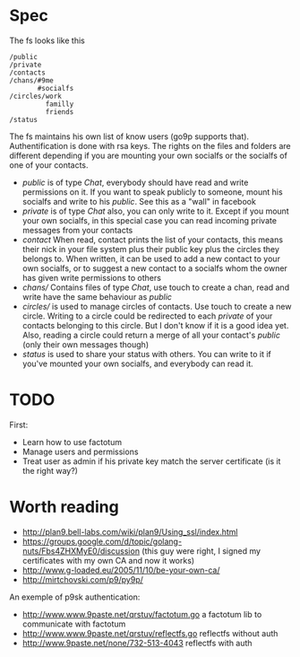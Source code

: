 Spec
====

The fs looks like this

    /public
    /private
    /contacts
    /chans/#9me
           #socialfs
    /circles/work
             familly
             friends
    /status 

The fs maintains his own list of know users (go9p supports that).
Authentification is done with rsa keys.
The rights on the files and folders are different depending if you are mounting your own socialfs or the socialfs of one of your contacts.

 * _public_ is of type _Chat_, everybody should have read and write permissions on it. If you want to speak publicly to someone, mount his socialfs and write to his _public_. See this as a "wall" in facebook
 * _private_ is of type _Chat_ also, you can only write to it. Except if you mount your own socialfs, in this special case you can read incoming private messages from your contacts
 * _contact_ When read, contact prints the list of your contacts, this means their nick in your file system plus their public key plus the circles they belongs to. When written, it can be used to add a new contact to your own socialfs, or to suggest a new contact to a socialfs whom the owner has given write permissions to others
 * _chans/_ Contains files of type _Chat_, use touch to create a chan, read and write have the same behaviour as _public_
 * _circles/_ is used to manage circles of contacts. Use touch to create a new circle. Writing to a circle could be redirected to each _private_ of your contacts belonging to this circle. But I don't know if it is a good idea yet. Also, reading a circle could return a merge of all your contact's _public_ (only their own messages though)
 * _status_ is used to share your status with others. You can write to it if you've mounted your own socialfs, and everybody can read it.

 TODO
 ====

First:

  * Learn how to use factotum
  * Manage users and permissions
  * Treat user as admin if his private key match the server certificate (is it the right way?)

Worth reading
=============

 * http://plan9.bell-labs.com/wiki/plan9/Using_ssl/index.html
 * https://groups.google.com/d/topic/golang-nuts/Fbs4ZHXMyE0/discussion (this guy were right, I signed my certificates with my own CA and now it works)
 * http://www.g-loaded.eu/2005/11/10/be-your-own-ca/
 * http://mirtchovski.com/p9/py9p/

An exemple of p9sk authentication:
 * http://www.www.9paste.net/qrstuv/factotum.go a factotum lib to communicate with factotum
 * http://www.www.9paste.net/qrstuv/reflectfs.go reflectfs without auth
 * http://www.9paste.net/none/732-513-4043 reflectfs with auth
